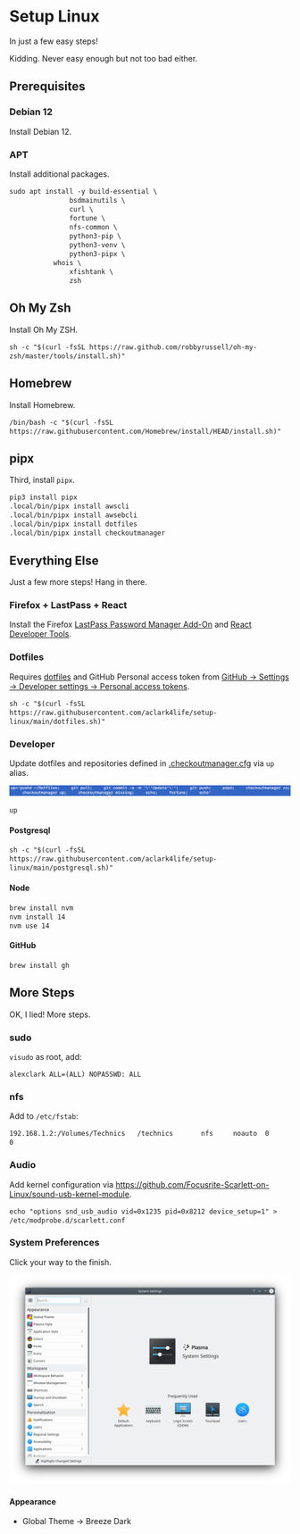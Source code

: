 # Setup Linux

In just a few easy steps!

Kidding. Never easy enough but not too bad either.

## Prerequisites

### Debian 12

Install Debian 12. 

### APT

Install additional packages.

```console
sudo apt install -y build-essential \
               bsdmainutils \
               curl \
               fortune \
               nfs-common \
               python3-pip \
               python3-venv \
               python3-pipx \
	       whois \
               xfishtank \
               zsh
```

## Oh My Zsh

Install Oh My ZSH.

```console
sh -c "$(curl -fsSL https://raw.github.com/robbyrussell/oh-my-zsh/master/tools/install.sh)"
```

## Homebrew

Install Homebrew.

```console
/bin/bash -c "$(curl -fsSL https://raw.githubusercontent.com/Homebrew/install/HEAD/install.sh)"
```


## pipx

Third, install `pipx`.

```console
pip3 install pipx
.local/bin/pipx install awscli
.local/bin/pipx install awsebcli
.local/bin/pipx install dotfiles
.local/bin/pipx install checkoutmanager
```

## Everything Else

Just a few more steps! Hang in there.

### Firefox + LastPass + React

Install the Firefox [LastPass Password Manager Add-On](https://addons.mozilla.org/en-US/firefox/addon/lastpass-password-manager) and [React Developer Tools](https://addons.mozilla.org/en-US/firefox/addon/react-devtools/).

### Dotfiles

Requires [dotfiles](https://pypi.org/project/dotfiles) and GitHub Personal access token from [GitHub → Settings → Developer settings → Personal access tokens](https://github.com/settings/tokens).

```console
sh -c "$(curl -fsSL https://raw.githubusercontent.com/aclark4life/setup-linux/main/dotfiles.sh)"
```

### Developer

Update dotfiles and repositories defined in [.checkoutmanager.cfg](https://github.com/reinout/checkoutmanager/blob/master/checkoutmanager/sample.cfg) via ``up`` alias.

![screenshot](screenshot.png)

```console
up
```

#### Postgresql

```
sh -c "$(curl -fsSL https://raw.githubusercontent.com/aclark4life/setup-linux/main/postgresql.sh)"
```

#### Node

```
brew install nvm
nvm install 14
nvm use 14
```

#### GitHub

```
brew install gh
```

## More Steps

OK, I lied! More steps.

### sudo

`visudo` as root, add:

```
alexclark ALL=(ALL) NOPASSWD: ALL
```

### nfs

Add to `/etc/fstab`:

```
192.168.1.2:/Volumes/Technics   /technics       nfs     noauto  0       0
```

### Audio

Add kernel configuration via https://github.com/Focusrite-Scarlett-on-Linux/sound-usb-kernel-module.

```
echo "options snd_usb_audio vid=0x1235 pid=0x8212 device_setup=1" > /etc/modprobe.d/scarlett.conf
```

### System Preferences
                                     
Click your way to the finish.

![systemsettings](systemsettings.png)

#### Appearance

- Global Theme → Breeze Dark
